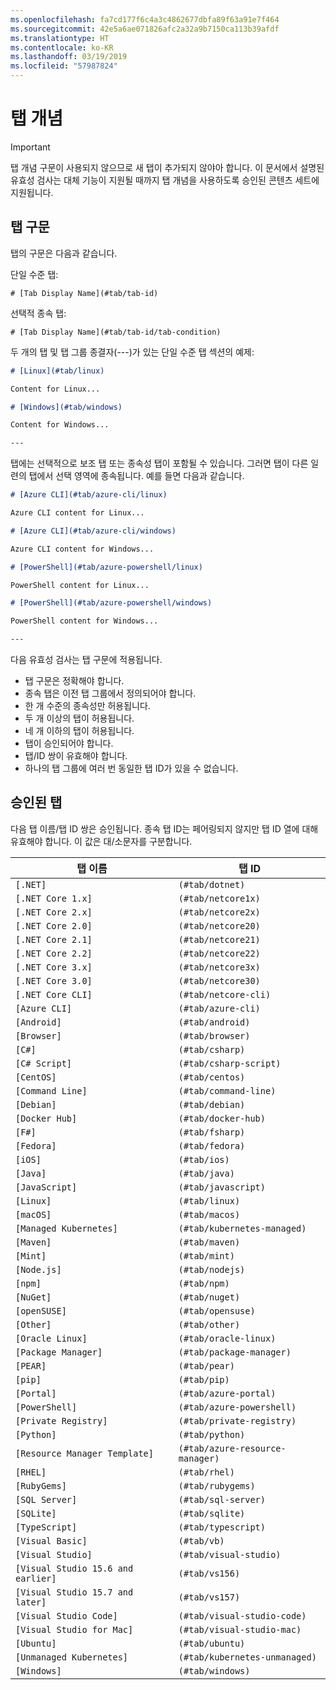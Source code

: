 ```yaml
---
ms.openlocfilehash: fa7cd177f6c4a3c4862677dbfa89f63a91e7f464
ms.sourcegitcommit: 42e5a6ae071826afc2a32a9b7150ca113b39afdf
ms.translationtype: HT
ms.contentlocale: ko-KR
ms.lasthandoff: 03/19/2019
ms.locfileid: "57987824"
---
```

# <a name="tabbed-conceptual"></a>탭 개념

> [!IMPORTANT]
> 탭 개념 구문이 사용되지 않으므로 새 탭이 추가되지 않야아 합니다. 이 문서에서 설명된 유효성 검사는 대체 기능이 지원될 때까지 탭 개념을 사용하도록 승인된 콘텐츠 세트에 지원됩니다.

## <a name="tab-syntax"></a>탭 구문

탭의 구문은 다음과 같습니다.

단일 수준 탭:

`# [Tab Display Name](#tab/tab-id)`

선택적 종속 탭:

`# [Tab Display Name](#tab/tab-id/tab-condition)`

두 개의 탭 및 탭 그룹 종결자(---)가 있는 단일 수준 탭 섹션의 예제:

```markdown
# [Linux](#tab/linux)

Content for Linux...

# [Windows](#tab/windows)

Content for Windows...

---
```

탭에는 선택적으로 보조 탭 또는 종속성 탭이 포함될 수 있습니다. 그러면 탭이 다른 일련의 탭에서 선택 영역에 종속됩니다. 예를 들면 다음과 같습니다.

```markdown
# [Azure CLI](#tab/azure-cli/linux)

Azure CLI content for Linux...

# [Azure CLI](#tab/azure-cli/windows)

Azure CLI content for Windows...

# [PowerShell](#tab/azure-powershell/linux)

PowerShell content for Linux...

# [PowerShell](#tab/azure-powershell/windows)

PowerShell content for Windows...

---
```

다음 유효성 검사는 탭 구문에 적용됩니다.

- 탭 구문은 정확해야 합니다.
- 종속 탭은 이전 탭 그룹에서 정의되어야 합니다.
- 한 개 수준의 종속성만 허용됩니다.
- 두 개 이상의 탭이 허용됩니다.
- 네 개 이하의 탭이 허용됩니다.
- 탭이 승인되어야 합니다.
- 탭/ID 쌍이 유효해야 합니다.
- 하나의 탭 그룹에 여러 번 동일한 탭 ID가 있을 수 없습니다.

## <a name="approved-tabs"></a>승인된 탭

다음 탭 이름/탭 ID 쌍은 승인됩니다. 종속 탭 ID는 페어링되지 않지만 탭 ID 열에 대해 유효해야 합니다. 이 값은 대/소문자를 구분합니다.

|탭 이름              |탭 ID            |
|----------------------|------------------|
|`[.NET]`              |`(#tab/dotnet)`   |
|`[.NET Core 1.x]`     |`(#tab/netcore1x)`|
|`[.NET Core 2.x]`     |`(#tab/netcore2x)`|
|`[.NET Core 2.0]`     |`(#tab/netcore20)`|
|`[.NET Core 2.1]`     |`(#tab/netcore21)`|
|`[.NET Core 2.2]`     |`(#tab/netcore22)`|
|`[.NET Core 3.x]`     |`(#tab/netcore3x)`|
|`[.NET Core 3.0]`     |`(#tab/netcore30)`|
|`[.NET Core CLI]`     |`(#tab/netcore-cli)`|
|`[Azure CLI]`         |`(#tab/azure-cli)`|
|`[Android]`           |`(#tab/android)`  |
|`[Browser]`           |`(#tab/browser)`  |
|`[C#]`                |`(#tab/csharp)`   |
|`[C# Script]`         |`(#tab/csharp-script)`|
|`[CentOS]`            |`(#tab/centos)`|
|`[Command Line]`      |`(#tab/command-line)`|
|`[Debian]`            |`(#tab/debian)`|
|`[Docker Hub]`        |`(#tab/docker-hub)`|
|`[F#]`                |`(#tab/fsharp)`|
|`[Fedora]`            |`(#tab/fedora)`|
|`[iOS]`               |`(#tab/ios)`      |
|`[Java]`              |`(#tab/java)`|
|`[JavaScript]`        |`(#tab/javascript)`|
|`[Linux]`             |`(#tab/linux)`    |
|`[macOS]`             |`(#tab/macos)`    |
|`[Managed Kubernetes]`|`(#tab/kubernetes-managed)`|
|`[Maven]`             |`(#tab/maven)`|
|`[Mint]`              |`(#tab/mint)`|
|`[Node.js]`           |`(#tab/nodejs)`|
|`[npm]`               |`(#tab/npm)` |
|`[NuGet]`             |`(#tab/nuget)`|
|`[openSUSE]`          |`(#tab/opensuse)`|
|`[Other]`             |`(#tab/other)` |
|`[Oracle Linux]`      |`(#tab/oracle-linux)`|
|`[Package Manager]`   |`(#tab/package-manager)` |
|`[PEAR]`              |`(#tab/pear)`|
|`[pip]`               |`(#tab/pip)`|
|`[Portal]`            |`(#tab/azure-portal)`    |
|`[PowerShell]`        |`(#tab/azure-powershell)`|
|`[Private Registry]`  |`(#tab/private-registry)`|
|`[Python]`            |`(#tab/python)`|
|`[Resource Manager Template]`|`(#tab/azure-resource-manager)`|
|`[RHEL]`              |`(#tab/rhel)`|
|`[RubyGems]`          |`(#tab/rubygems)`|
|`[SQL Server]`        |`(#tab/sql-server)`|
|`[SQLite]`            |`(#tab/sqlite)`|
|`[TypeScript]`        |`(#tab/typescript)`|
|`[Visual Basic]`      |`(#tab/vb)` |
|`[Visual Studio]`     |`(#tab/visual-studio)`|
|`[Visual Studio 15.6 and earlier]`|`(#tab/vs156)`|
|`[Visual Studio 15.7 and later]`  |`(#tab/vs157)`|
|`[Visual Studio Code]`            |`(#tab/visual-studio-code)`|
|`[Visual Studio for Mac]`         |`(#tab/visual-studio-mac)`|
|`[Ubuntu]`                        |`(#tab/ubuntu)`|
|`[Unmanaged Kubernetes]`          |`(#tab/kubernetes-unmanaged)`|
|`[Windows]`   |`(#tab/windows)`   |